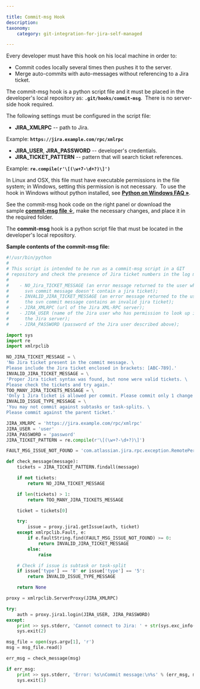 ```yaml
---

title: Commit-msg Hook
description:
taxonomy:
    category: git-integration-for-jira-self-managed

---
```

Every developer must have this hook on his local machine in order to:

*   Commit codes locally several times then pushes it to the server.
*   Merge auto-commits with auto-messages without referencing to a Jira ticket.

The commit-msg hook is a python script file and it must be placed in the developer's local repository as: **`.git/hooks/commit-msg`**.  There is no server-side hook required.

The following settings must be configured in the script file:

*   **JIRA\_XMLRPC** \-- path to Jira.

Example: **`https://jira.example.com/rpc/xmlrpc`**

*   **JIRA\_USER**, **JIRA\_PASSWORD** \-- developer's credentials.
*   **JIRA\_TICKET\_PATTERN** \-- pattern that will search ticket references.

Example: **`re.compile(r'\[(\w+7-\d+?)\]')`**

In Linux and OSX, this file must have executable permissions in the file system; in Windows, setting this permission is not necessary.  To use the hook in Windows without python installed, see **[Python on Windows FAQ »](https://docs.python.org/2/faq/windows.html#how-do-i-make-an-executable-from-a-python-script)**.

See the commit-msg hook code on the right panel or download the sample **[commit-msg file ↓](https://bigbrassband.com/files/commit-msg.zip)**, make the necessary changes, and place it in the required folder.



The **commit-msg** hook is a python script file that must be located in the developer's local repository.



**Sample contents of the commit-msg file:**

```py
#!/usr/bin/python
#
# This script is intended to be run as a commit-msg script in a GIT
# repository and check the presence of Jira ticket numbers in the log messages.
#
#    - NO_Jira_TICKET_MESSAGE (an error message returned to the user when the
#      svn commit message doesn't contain a jira ticket);
#    - INVALID_JIRA_TICKET_MESSAGE (an error message returned to the user when
#      the svn commit message contains an invalid jira ticket);
#    - JIRA_XMLRPC (url of the Jira XML-RPC server);
#    - JIRA_USER (name of the Jira user who has permission to look up issues in
#      the Jira server);
#    - JIRA_PASSWORD (password of the Jira user described above);

import sys
import re
import xmlrpclib

NO_JIRA_TICKET_MESSAGE = \
'No Jira ticket present in the commit message. \
Please include the Jira ticket enclosed in brackets: [ABC-789].'
INVALID_JIRA_TICKET_MESSAGE = \
'Proper Jira ticket syntax was found, but none were valid tickets. \
Please check the tickets and try again.'
TOO_MANY_JIRA_TICKETS_MESSAGE = \
'Only 1 Jira ticket is allowed per commit. Please commit only 1 change at a time.'
INVALID_ISSUE_TYPE_MESSAGE = \
'You may not commit against subtasks or task-splits. \
Please commit against the parent ticket.'

JIRA_XMLRPC = 'https://jira.example.com/rpc/xmlrpc'
JIRA_USER = 'user'
JIRA_PASSWORD = 'password'
JIRA_TICKET_PATTERN = re.compile(r'\[(\w+?-\d+?)\]')

FAULT_MSG_ISSUE_NOT_FOUND = 'com.atlassian.jira.rpc.exception.RemotePermissionException'

def check_message(message):
    tickets = JIRA_TICKET_PATTERN.findall(message)

    if not tickets:
        return NO_JIRA_TICKET_MESSAGE

    if len(tickets) > 1:
        return TOO_MANY_JIRA_TICKETS_MESSAGE

    ticket = tickets[0]

    try:
        issue = proxy.jira1.getIssue(auth, ticket)
    except xmlrpclib.Fault, e:
        if e.faultString.find(FAULT_MSG_ISSUE_NOT_FOUND) >= 0:
            return INVALID_JIRA_TICKET_MESSAGE
        else:
            raise

    # Check if issue is subtask or task-split
    if issue['type'] == '8' or issue['type'] == '5':
        return INVALID_ISSUE_TYPE_MESSAGE

    return None

proxy = xmlrpclib.ServerProxy(JIRA_XMLRPC)

try:
    auth = proxy.jira1.login(JIRA_USER, JIRA_PASSWORD)
except:
    print >> sys.stderr, 'Cannot connect to Jira: ' + str(sys.exc_info()[1])
    sys.exit(2)

msg_file = open(sys.argv[1], 'r')
msg = msg_file.read()

err_msg = check_message(msg)

if err_msg:
    print >> sys.stderr, 'Error: %s\nCommit message:\n%s' % (err_msg, msg)
    sys.exit(1)
```

